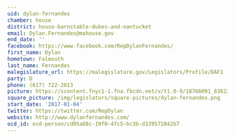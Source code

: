 ```yaml
---
uid: dylan-fernandes
chamber: house
district: house-barnstable-dukes-and-nantucket
email: Dylan.Fernandes@mahouse.gov
end_date: ''
facebook: https://www.facebook.com/RepDylanFernandes/
first_name: Dylan
hometown: Falmouth
last_name: Fernandes
malegislature_url: https://malegislature.gov/Legislators/Profile/DAF1
party: D
phone: (617) 722-2013
picture: https://scontent.fnyc1-1.fna.fbcdn.net/v/t1.0-9/18766091_836222033209553_49364869875567918_n.jpg?_nc_cat=100&_nc_ht=scontent.fnyc1-1.fna&oh=7c7e3edad06c6762a97db3a0dfd0d5d9&oe=5C8CBA67
square_picture: /img/legislators/square-pictures/dylan-fernandes.png
start_date: '2017-01-04'
twitter: https://twitter.com/RepDylan
website: http://www.dylanfernandes.com/
ocd_id: ocd-person/cd05a88c-19f0-4fc5-bc3b-d339572842b7
---
```

